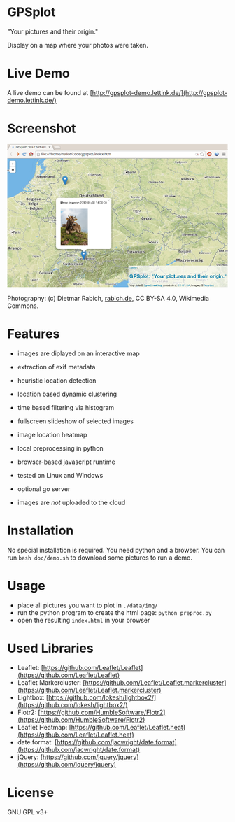 GPSplot
=======

"Your pictures and their origin."

Display on a map where your photos were taken.



Live Demo
=========

A live demo can be found at [http://gpsplot-demo.lettink.de/](http://gpsplot-demo.lettink.de/)



Screenshot
==========

![gpsplot screenshot](https://raw.githubusercontent.com/mnagel/gpsplot/master/doc/gpsplot.png "gpsplot screenshot")

Photography: (c) Dietmar Rabich, [rabich.de](rabich.de), CC BY-SA 4.0, Wikimedia Commons.


Features
========

* images are diplayed on an interactive map
* extraction of exif metadata
* heuristic location detection
* location based dynamic clustering
* time based filtering via histogram
* fullscreen slideshow of selected images
* image location heatmap

* local preprocessing in python
* browser-based javascript runtime
* tested on Linux and Windows
* optional go server
* images are *not* uploaded to the cloud



Installation
============

No special installation is required. You need python and a browser.
You can run `bash doc/demo.sh` to download some pictures to run a demo.



Usage
=====

* place all pictures you want to plot in `./data/img/`
* run the python program to create the html page: `python preproc.py`
* open the resulting `index.html` in your browser



Used Libraries
==============

* Leaflet: [https://github.com/Leaflet/Leaflet](https://github.com/Leaflet/Leaflet)
* Leaflet Markercluster: [https://github.com/Leaflet/Leaflet.markercluster](https://github.com/Leaflet/Leaflet.markercluster)
* Lightbox: [https://github.com/lokesh/lightbox2/](https://github.com/lokesh/lightbox2/)
* Flotr2: [https://github.com/HumbleSoftware/Flotr2](https://github.com/HumbleSoftware/Flotr2)
* Leaflet Heatmap: [https://github.com/Leaflet/Leaflet.heat](https://github.com/Leaflet/Leaflet.heat)
* date.format: [https://github.com/jacwright/date.format](https://github.com/jacwright/date.format)
* jQuery: [https://github.com/jquery/jquery](https://github.com/jquery/jquery)



License
=======

GNU GPL v3+
